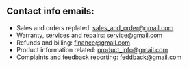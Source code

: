 ## Contact info emails:
- Sales and orders replated: sales_and_order@gmail.com
- Warranty, services and repairs: service@gmail.com
- Refunds and billing: finance@gmail.com
- Product information related: product_info@gmail.com
- Complaints and feedback reporting: feddback@gmail.com